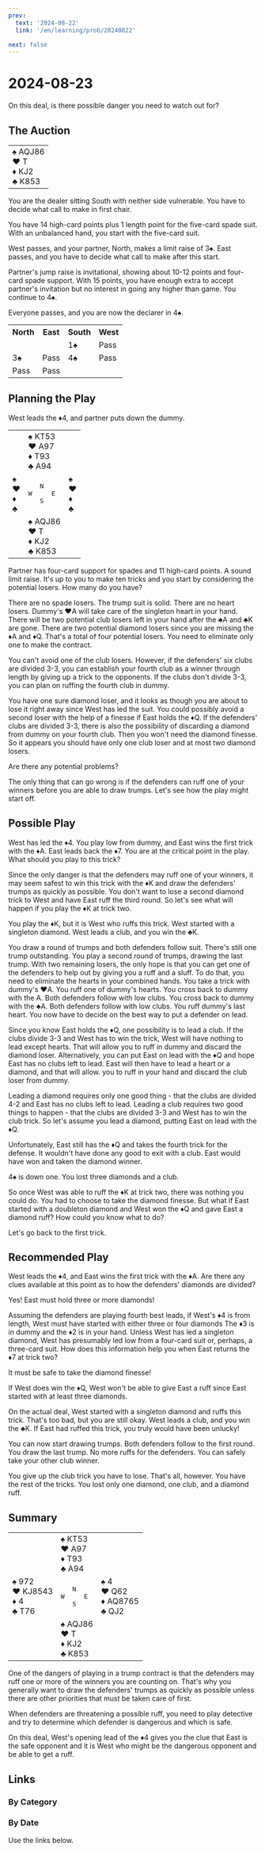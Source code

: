 ```yaml
---
prev:
  text: '2024-08-22'
  link: '/en/learning/prob/20240822'

next: false
---
```


# 2024-08-23

On this deal, is there possible danger you need to watch out for?

<Badge type="warning" text="Play"/>

## The Auction

<table class="hand">
	<tr>
		<td>♠️ AQJ86<br>♥️ T<br>♦️ KJ2<br>♣️ K853</td>
	</tr>
</table>

You are the dealer sitting South with neither side vulnerable. You have to decide what call to make in first chair.

You have 14 high-card points plus 1 length point for the five-card spade suit. With an unbalanced hand, you start with the five-card suit.

West passes, and your partner, North, makes a limit raise of 3♠️. East passes, and you have to decide what call to make after this start.

Partner's jump raise is invitational, showing about 10-12 points and four-card spade support. With 15 points, you have enough extra to accept partner's invitation but no interest in going any higher than game. You continue to 4♠️.

Everyone passes, and you are now the declarer in 4♠️.

<table class="auction">
	<tr>
		<th>North</th>
		<th>East</th>
		<th>South</th>
		<th>West</th>
	</tr>
	<tr>
		<td></td>
		<td></td>
		<td>1♠️</td>
		<td>Pass</td>
	</tr>
	<tr>
		<td>3♠️</td>
		<td>Pass</td>
		<td>4♠️</td>
		<td>Pass</td>
	</tr>
	<tr>
		<td>Pass</td>
		<td>Pass</td>
		<td></td>
		<td></td>
	</tr>
</table>

## Planning the Play

West leads the ♦️4, and partner puts down the dummy.

<table class="deal">
	<tr>
		<td></td>
		<td>♠️ KT53<br>♥️ A97<br>♦️ T93<br>♣️ A94</td>
		<td></td>
	</tr>
	<tr>
		<td>♠️ <br>♥️ <br>♦️ <br>♣️ </td>
		<td><pre>   N<br>W     E<br>   S</pre></td>
		<td>♠️ <br>♥️ <br>♦️ <br>♣️ </td>
	</tr>
	<tr>
		<td></td>
		<td>♠️ AQJ86<br>♥️ T<br>♦️ KJ2<br>♣️ K853</td>
		<td></td>
	</tr>
</table>

Partner has four-card support for spades and 11 high-card points. A sound limit raise. It's up to you to make ten tricks and you start by considering the potential losers. How many do you have?

There are no spade losers. The trump suit is solid. There are no heart losers. Dummy's ♥️A will take care of the singleton heart in your hand. There will be two potential club losers left in your hand after the ♣️A and ♣️K are gone. There are two potential diamond losers since you are missing the ♦️A and ♦️Q. That's a total of four potential losers. You need to eliminate only one to make the contract.

You can't avoid one of the club losers. However, if the defenders' six clubs are divided 3-3, you can establish your fourth club as a winner through length by giving up a trick to the opponents. If the clubs don't divide 3-3, you can plan on ruffing the fourth club in dummy.

You have one sure diamond loser, and it looks as though you are about to lose it right away since West has led the suit. You could possibly avoid a second loser with the help of a finesse if East holds the ️♦️Q. If the defenders' clubs are divided 3-3, there is also the possibility of discarding a diamond from dummy on your fourth club. Then you won't need the diamond finesse. So it appears you should have only one club loser and at most two diamond losers.

Are there any potential problems?

The only thing that can go wrong is if the defenders can ruff one of your winners before you are able to draw trumps. Let's see how the play might start off.

## Possible Play

West has led the ♦️4. You play low from dummy, and East wins the first trick with the ♦️A. East leads back the ♦️7. You are at the critical point in the play. What should you play to this trick?

Since the only danger is that the defenders may ruff one of your winners, it may seem safest to win this trick with the ♦️K and draw the defenders' trumps as quickly as possible. You don't want to lose a second diamond trick to West and have East ruff the third round. So let's see what will happen if you play the ♦️K at trick two.

You play the ♦️K, but it is West who ruffs this trick. West started with a singleton diamond. West leads a club, and you win the ♣️K.

You draw a round of trumps and both defenders follow suit. There's still one trump outstanding. You play a second round of trumps, drawing the last trump. With two remaining losers, the only hope is that you can get one of the defenders to help out by giving you a ruff and a sluff. To do that, you need to eliminate the hearts in your combined hands. You take a trick with dummy's ♥️A. You ruff one of dummy's hearts. You cross back to dummy with the A. Both defenders follow with low clubs. You cross back to dummy with the ♣️A. Both defenders follow with low clubs. You ruff dummy's last heart. You now have to decide on the best way to put a defender on lead.

Since you know East holds the ♦️Q, one possibility is to lead a club. If the clubs divide 3-3 and West has to win the trick, West will have nothing to lead except hearts. That will allow you to ruff in dummy and discard the diamond loser. Alternatively, you can put East on lead with the ♦️Q and hope East has no clubs left to lead. East will then have to lead a heart or a diamond, and that will allow. you to ruff in your hand and discard the club loser from dummy.

Leading a diamond requires only one good thing - that the clubs are divided 4-2 and East has no clubs left to lead. Leading a club requires two good things to happen - that the clubs are divided 3-3 and West has to win the club trick. So let's assume you lead a diamond, putting East on lead with the ♦️Q.

Unfortunately, East still has the ♦️Q and takes the fourth trick for the defense. It wouldn't have done any good to exit with a club. East would have won and taken the diamond winner.

4♠️ is down one. You lost three diamonds and a club.

So once West was able to ruff the ♦️K at trick two, there was nothing you could do. You had to choose to take the diamond finesse. But what if East started with a doubleton diamond and West won the ♦️Q and gave East a diamond ruff? How could you know what to do?

Let's go back to the first trick.

## Recommended Play

West leads the ♦️4, and East wins the first trick with the ♦️A. Are there any clues available at this point as to how the defenders' diamonds are divided?

Yes! East must hold three or more diamonds!

Assuming the defenders are playing fourth best leads, if West's ♦️4 is from length, West must have started with either three or four diamonds The ♦️3 is in dummy and the ♦️2 is in your hand. Unless West has led a singleton diamond, West has presumably led low from a four-card suit or, perhaps, a three-card suit. How does this information help you when East returns the ♦️7 at trick two?

It must be safe to take the diamond finesse!

If West does win the ♦️Q, West won't be able to give East a ruff since East started with at least three diamonds.

On the actual deal, West started with a singleton diamond and ruffs this trick. That's too bad, but you are still okay. West leads a club, and you win the ♣️K. If East had ruffed this trick, you truly would have been unlucky!

You can now start drawing trumps. Both defenders follow to the first round. You draw the last trump. No more ruffs for the defenders. You can safely take your other club winner.

You give up the club trick you have to lose. That's all, however. You have the rest of the tricks. You lost only one diamond, one club, and a diamond ruff.

## Summary

<table class="deal">
	<tr>
		<td></td>
		<td>♠️ KT53<br>♥️ A97<br>♦️ T93<br>♣️ A94</td>
		<td></td>
	</tr>
	<tr>
		<td>♠️ 972<br>♥️ KJ8543<br>♦️ 4<br>♣️ T76</td>
		<td><pre>   N<br>W     E<br>   S</pre></td>
		<td>♠️ 4<br>♥️ Q62<br>♦️ AQ8765<br>♣️ QJ2</td>
	</tr>
	<tr>
		<td></td>
		<td>♠️ AQJ86<br>♥️ T<br>♦️ KJ2<br>♣️ K853</td>
		<td></td>
	</tr>
</table>

One of the dangers of playing in a trump contract is that the defenders may ruff one or more of the winners you are counting on. That's why you generally want to draw the defenders' trumps as quickly as possible unless there are other priorities that must be taken care of first.

When defenders are threatening a possible ruff, you need to play detective and try to determine which defender is dangerous and which is safe.

On this deal, West's opening lead of the ♦️4 gives you the clue that East is the safe opponent and it is West who might be the dangerous opponent and be able to get a ruff.

## Links

[<Badge type="tip" text="Go to Practice"/>](/en/practice/prob/20240823)

### By Category

[<Badge type="tip" text="<--"/>](/en/learning/prob/20240822)
[<Badge type="tip" text="Calendar"/>](/en/learning/calendar/202408)
[<Badge type="info" text="-->"/>](/en/learning/prob/20240823#links)

### By Date

Use the links below.